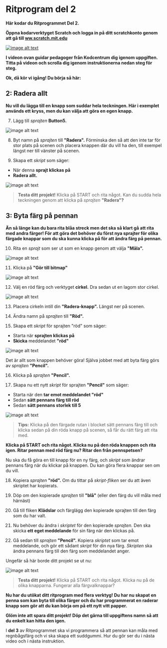 # Ritprogram del 2

**Här kodar du Ritprogrammet Del 2.**

**Öppna kodarverktyget Scratch och logga in på ditt scratchkonto genom att gå till <a href="https://www.scratch.mit.edu" target="_blank">ww.scratch.mit.edu</a>**

[![image alt text](video_ritprogram_del2.png)](https://www.youtube.com/embed/rc-NLCQ_3HA)

**I videon ovan guidar pedagoger från Kodcentrum dig igenom uppgiften. Titta på videon och scrolla dig igenom instruktionerna nedan steg för steg.**

**Ok, då kör vi igång! Du börja så här:**

## 2: Radera allt

**Nu vill du lägga till en knapp som suddar hela teckningen. Här i exemplet används ett kryss, men du kan välja att göra en egen knapp.**

7. Lägg till *sprajten* **Button5.**

![image alt text](bild-8.png)

8. Byt namn på *sprajten* till **"Radera".** Förminska den så att den inte tar för stor plats på scenen och placera knappen där du vill ha den, till exempel längst ner till vänster på scenen.

9. Skapa ett *skript* som säger:

* När denna **sprajt klickas på**
* **Radera allt.**

![image alt text](bild-9.png)

> **Testa ditt projekt!** Klicka på START och rita något. Kan du sudda hela teckningen genom att klicka på *sprajten* **"Radera"?**

## 3: Byta färg på pennan

**Än så länge kan du bara rita blåa streck men det ska så klart gå att rita med andra färger! För att göra det behöver du först nya sprajter för olika färgade knappar som du ska kunna klicka på för att ändra färg på pennan.**

10. Rita en *sprajt* som ser ut som en knapp genom att välja **"Måla".**

![image alt text](bild-10.png)

11. Klicka på **"Gör till bitmap"**

![image alt text](bild-11.png)

12. Välj en röd färg och verktyget **cirkel.** Dra sedan ut en lagom stor cirkel.

![image alt text](bild-12.png)

13. Placera cirkeln intill din **"Radera-knapp".** Längst ner på scenen.

14. Ändra namn på *sprajten* till **"Röd".**

15. Skapa ett *skript* för sprajten "röd" som säger:

* Starta när **sprajten klickas på**  
* **Skicka** meddelandet **"röd"**

![image alt text](bild-13.png)

Det är allt som knappen behöver göra! Själva jobbet med att byta färg görs av *sprajten* **"Pencil".**

16. Klicka på *sprajten* **"Pencil".**

17. Skapa nu ett nytt *skript* för sprajten **"Pencil"** som säger:

* Starta när den **tar emot meddelandet "röd"**
* Sedan **sätt pennans färg till röd**
* Sedan **sätt pennans storlek till 5** 

![image alt text](bild-14.png)

> **Tips:** Klicka på den färgade rutan i blocket sätt pennans färg till och klicka sedan på din röda knapp på scenen, så får du rätt färg att rita med.

**Klicka på START och rita något. Klicka nu på den röda knappen och rita igen. Ritar pennan med röd färg nu? Ritar den från pennspetsen?** 

Nu ska du få göra en till knapp för en ny färg, och *skript* som ändrar pennans färg när du klickar på knappen. Du kan göra flera knappar sen om du vill.

18. Kopiera *sprajten* **"röd".** Om du tittar på *skript-fliken* ser du att även skriptet har kopierats.

19. Döp om den kopierade *sprajten* till **"blå"** (eller den färg du vill måla med härnäst)

20. Gå till fliken **Klädslar** och färglägg den kopierade sprajten till den färg som du har valt.

21. Nu behöver du ändra i *skriptet* för den kopierade *sprajten.* Den ska skicka **ett eget meddelande** för sin färg när den klickas på.

22. Gå sedan till *sprajten* **"Pencil".** Kopiera *skriptet* som tar emot meddelande, och gör ett sådant *skript* för din nya färg. *Skripten* ska ändra pennans färg till den färg som meddelandet anger.

Ungefär så här borde ditt projekt se ut nu:

![image alt text](bild-15.png)

> **Testa ditt projekt!** Klicka på START och rita något. Klicka nu på de olika knapparna. Fungerar alla färgvalknappar? 

**Nu har du utökat ditt ritprogram med flera verktyg! Du har nu skapat en penna som kan byta till olika färger och du har programmerat en raderar knapp som gör att du kan börja om på ett nytt vitt papper.**

**Glöm inte att spara ditt projekt! Döp det gärna till uppgiftens namn så att du enkelt kan hitta den igen.**

I **del 3** av Ritprogrammet ska vi programmera så att pennan kan måla med regnbågsfärg och vi ska skapa ett suddgummi. Hur du gör ser du i nästa video och i nästa instruktion.